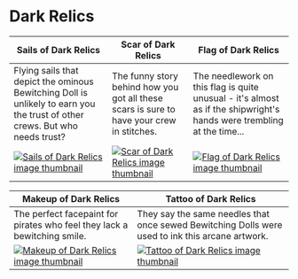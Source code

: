 # Dark Relics

| Sails of Dark Relics | Scar of Dark Relics | Flag of Dark Relics |
| -------------------- | ------------------- | ------------------- |
| Flying sails that depict the ominous Bewitching Doll is unlikely to earn you the trust of other crews. But who needs trust? | The funny story behind how you got all these scars is sure to have your crew in stitches. | The needlework on this flag is quite unusual - it's almost as if the shipwright's hands were trembling at the time... |
| [![Sails of Dark Relics image thumbnail](https://seaofthieves.wiki.gg/images/f/fb/Sails_of_Dark_Relics.png)](https://seaofthieves.wiki.gg/wiki/Sails_of_Dark_Relics) | [![Scar of Dark Relics image thumbnail](https://seaofthieves.wiki.gg/images/2/23/Scar_of_Dark_Relics.png)](https://seaofthieves.wiki.gg/wiki/Scar_of_Dark_Relics) | [![Flag of Dark Relics image thumbnail](https://seaofthieves.wiki.gg/images/5/50/Flag_of_Dark_Relics.png)](https://seaofthieves.wiki.gg/wiki/Flag_of_Dark_Relics) |

| Makeup of Dark Relics | Tattoo of Dark Relics |
| --------------------- | --------------------- |
| The perfect facepaint for pirates who feel they lack a bewitching smile. | They say the same needles that once sewed Bewitching Dolls were used to ink this arcane artwork. |
| [![Makeup of Dark Relics image thumbnail](https://seaofthieves.wiki.gg/images/2/2d/Makeup_of_Dark_Relics.png)](https://seaofthieves.wiki.gg/wiki/Makeup_of_Dark_Relics) | [![Tattoo of Dark Relics image thumbnail](https://seaofthieves.wiki.gg/images/b/b0/Tattoo_of_Dark_Relics.png)](https://seaofthieves.wiki.gg/wiki/Tattoo_of_Dark_Relics) |
